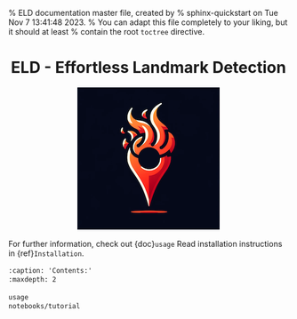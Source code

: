 % ELD documentation master file, created by
% sphinx-quickstart on Tue Nov  7 13:41:48 2023.
% You can adapt this file completely to your liking, but it should at least
% contain the root `toctree` directive.

<h1 align="center">ELD - Effortless Landmark Detection</h1>
<p align="center">
    <img src="ELD.png" alt="ELD logo"/>
</p>

For further information, check out {doc}`usage`
Read installation instructions in {ref}`Installation`.

```{toctree}
:caption: 'Contents:'
:maxdepth: 2

usage
notebooks/tutorial
```
